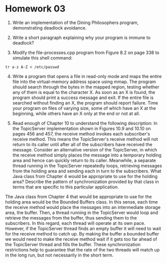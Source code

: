 # Homework 03

1. Write an implementation of the Dining Philosophers program, demonstrating deadlock avoidance.

2. Write a short paragraph explaining why your program is immune to deadlock?

3. Modify the file-processes.cpp program from Figure 8.2 on page 338 to simulate this shell command:
```
tr a-z A-Z < /etc/passwd
```

4. Write a program that opens a file in read-only mode and maps the entire file into the virtual-memory address space using mmap. The program should search through the bytes in the mapped region, testing whether any of them is equal to the character X. As soon as an X is found, the program should print a success message and exit. If the entire file is searched without finding an X, the program should report failure. Time your program on files of varying size, some of which have an X at the beginning, while others have an X only at the end or not at all.

5. Read enough of Chapter 10 to understand the following description: In the TopicServer implementation shown in Figures 10.9 and 10.10 on pages 456 and 457, the receive method invokes each subscriber's receive method. This means the TopicServer's receive method will not return to its caller until after all of the subscribers have received the message. Consider an alternative version of the TopicServer, in which the receive method simply places the message into a temporary holding area and hence can quickly return to its caller. Meanwhile, a separate thread running in the TopicServer repeatedly loops, retrieving messages from the holding area and sending each in turn to the subscribers. What Java class from Chapter 4 would be appropriate to use for the holding area? Describe the pattern of synchronization provided by that class in terms that are specific to this particular application.

The Java class from Chapter 4 that would be appropriate to use for the holding area would be the Bounded Buffers class. In this sense, each time the receive method would place the messages into an intermediate storage area, the buffer. Then, a thread running in the TopicServer would loop and retrieve the messages from the buffer, thus sending them to the subscribers. In this regard, each thread will operate at its own pace. However, if the TopicServer thread finds an empty buffer it will need to wait for the receive method to catch up. By making the buffer a bounded buffer we would need to make the receive method wait if it gets too far ahead of the TopicServer thread and fills the buffer. These synchronization restrictions help to guarantee that the rate of the two threads will match up in the long run, but not necessarily in the short term.